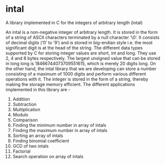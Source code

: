 # intal
A library implemented in C for the integers of arbitrary length (intal)

An intal is a non-negative integer of arbitrary length. 
It is stored in the form of a string of ASCII characters terminated by a null character ‘\0’. 
It consists of decimal digits (‘0’ to ‘9’) and is stored in big-endian style i.e. the most significant digit is at the head of the string. 
The different data types supported by C for storing integer values are short, int and long. They use 2, 4 and 8 bytes respectively. 
The largest unsigned value that can be stored in long long is 18466744073709551615, which is merely 20 digits long. 
On the other hand, the intal library that we are developing can store a number consisting of a maximum of 1000 digits and perform various different operations with it. 
The integer is stored in the form of a string, thereby making the storage memory efficient. 
The different applications implemented in this library are - 
1. Addition
2. Subtraction
3. Multiplication
4. Modulo
5. Comparison
6. Finding the minimum number in array of intals
7. Finding the maximum number in array of intals
8. Sorting an array of intals
9. Finding binomial coefficient 
10. GCD of two intals 
11. Factorial 
12. Search operation on array of intals
